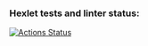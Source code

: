 ### Hexlet tests and linter status:
[![Actions Status](https://github.com/SergeyAnuf/python-project-49/actions/workflows/hexlet-check.yml/badge.svg)](https://github.com/SergeyAnuf/python-project-49/actions)